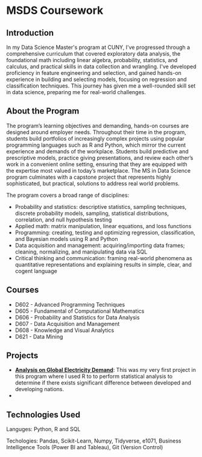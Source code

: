 # MSDS Coursework

## Introduction 

In my Data Science Master's program at CUNY, I've progressed through a comprehensive curriculum that covered exploratory data analysis, the foundational math including linear algebra, probability, statistics, and calculus, and practical skills in data collection and wrangling. I've developed proficiency in feature engineering and selection, and gained hands-on experience in building and selecting models, focusing on regression and classification techniques. This journey has given me a well-rounded skill set in data science, preparing me for real-world challenges.

## About the Program

The program’s learning objectives and demanding, hands-on courses are designed around employer needs. Throughout their time in the program, students build portfolios of increasingly complex projects using popular programming languages such as R and Python, which mirror the current experience and demands of the workplace. Students build predictive and prescriptive models, practice giving presentations, and review each other’s work in a convenient online setting, ensuring that they are equipped with the expertise most valued in today’s marketplace. The MS in Data Science program culminates with a capstone project that represents highly sophisticated, but practical, solutions to address real world problems.

The program covers a broad range of disciplines:  

* Probability and statistics: descriptive statistics, sampling techniques, discrete probability models, sampling, statistical distributions, correlation, and null hypothesis testing 
* Applied math: matrix manipulation, linear equations, and loss functions 
* Programming: creating, testing and optimizing regression, classification, and Bayesian models using R and Python 
* Data acquisition and management: acquiring/importing data frames; cleaning, normalizing, and manipulating data via SQL 
* Critical thinking and communication: framing real-world phenomena as quantitative representations and explaining results in simple, clear, and cogent language

## Courses

* D602 - Advanced Programming Techniques
* D605 - Fundamental of Computational Mathematics
* D606 - Probability and Statistics for Data Analysis
* D607 - Data Acquisition and Management
* D608 - Knowledge and Visual Analytics
* D621 - Data Mining


## Projects

- **[Analysis on Global Electricity Demand]([link-to-project](https://rpubs.com/nick_clim04/1039314))**:
  This was my very first project in this program where I used R to to perform statistical analysis to determine if there exists significant difference between developed and developing nations.
- 

## Technologies Used

Languges: Python, R and SQL

Techologies: Pandas, Scikit-Learn, Numpy, Tidyverse, e1071, Business Intelligence Tools (Power BI and Tableau), Git (Version Control)

